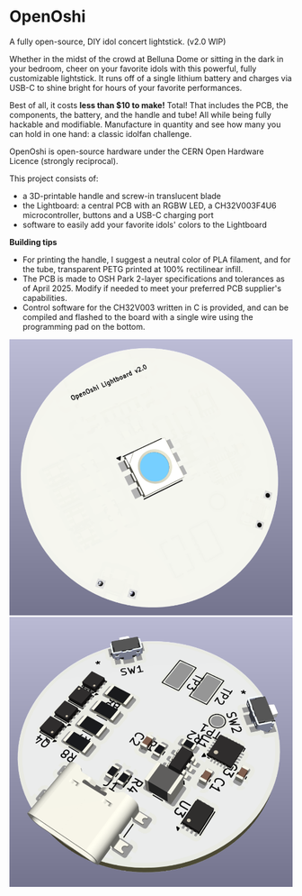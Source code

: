 # OpenOshi
A fully open-source, DIY idol concert lightstick. (v2.0 WIP)

Whether in the midst of the crowd at Belluna Dome or sitting in the dark in your bedroom, cheer on your favorite idols with this powerful, fully customizable lightstick. It runs off of a single lithium battery and charges via USB-C to shine bright for hours of your favorite performances.

Best of all, it costs **less than $10 to make!** Total! That includes the PCB, the components, the battery, and the handle and tube! All while being fully hackable and modifiable. Manufacture in quantity and see how many you can hold in one hand: a classic idolfan challenge. 

OpenOshi is open-source hardware under the CERN Open Hardware Licence (strongly reciprocal).

This project consists of:
- a 3D-printable handle and screw-in translucent blade
- the Lightboard: a central PCB with an RGBW LED, a CH32V003F4U6 microcontroller, buttons and a USB-C charging port
- software to easily add your favorite idols' colors to the Lightboard


**Building tips**
- For printing the handle, I suggest a neutral color of PLA filament, and for the tube, transparent PETG printed at 100% rectilinear infill.
- The PCB is made to OSH Park 2-layer specifications and tolerances as of April 2025. Modify if needed to meet your preferred PCB supplier's capabilities.
- Control software for the CH32V003 written in C is provided, and can be compiled and flashed to the board with a single wire using the programming pad on the bottom.

![Lightboard front](pictures/lightboard-front.png)
![Lightboard back](pictures/lightboard-back.png)
